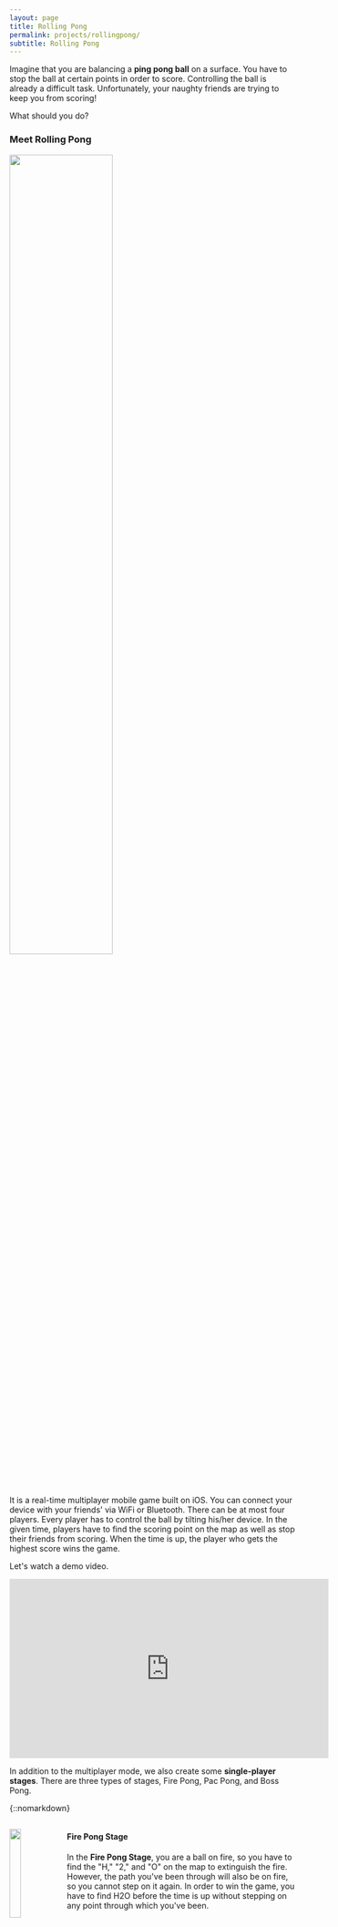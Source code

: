 ```yaml
---
layout: page
title: Rolling Pong
permalink: projects/rollingpong/
subtitle: Rolling Pong
---
```


Imagine that you are balancing a **ping pong ball** on a surface. 
You have to stop the ball at certain points in order to score.
Controlling the ball is already a difficult task.
Unfortunately, your naughty friends are trying to keep you from scoring!

What should you do?

### Meet Rolling Pong

<img width="60%" src="/assets/img/rollingpong/rollingpong.png">

It is a real-time multiplayer mobile game built on iOS. You can connect your device with your friends' via WiFi or Bluetooth. There can be at most four players.
Every player has to control the ball by tilting his/her device. In the given time, players have to find the scoring point on the map as well as stop their friends from scoring. 
When the time is up, the player who gets the highest score wins the game.

Let's watch a demo video.

<iframe width="560" height="315" src="https://www.youtube.com/embed/HF_a7jmzgYc" frameborder="0" allowfullscreen></iframe>

In addition to the multiplayer mode, we also create some **single-player stages**.
There are three types of stages, Fire Pong, Pac Pong, and Boss Pong.

{::nomarkdown} 
<div style="overflow: auto;">
    <p><img style="float: left;" width="20%" src="/assets/img/rollingpong/firepong.png"></p>
    <h4>Fire Pong Stage</h4>
    <p>In the <strong>Fire Pong Stage</strong>, you are a ball on fire, so you have to find the "H," "2," and "O" on the map to extinguish the fire. However, the path you've been through will also be on fire, so you cannot step on it again. In order to win the game, you have to find H2O before the time is up without stepping on any point through which you've been.</p>
</div>

<div style="overflow: auto;">
    <img style="float: left;" width="20%" src="/assets/img/rollingpong/pacpong.png">
    <h4>Pac Pong Stage</h4>
    <p>The <strong>Pac Pong Stage</strong> is just like the rolling-pong version of Pac Man. You have to collect all the stars on the map without being caught by the ghosts to win the stage.</p>
</div>

<div style="overflow: auto;">
    <img style="float: left;" width="20%" src="/assets/img/rollingpong/bosspong.png">
    <h4>Boss Pong Stage</h4>
    <p>In the <strong>Boss Pong Stage</strong> you are fighting against an artificial intelligent player. Defeat the AI to win this stage!</p>
</div>
{:/}

### Technical Issues

- This game is powered by [SpriteKit Framework](https://developer.apple.com/reference/spritekit) of iOS, and the code was written in Objective-C.
- It can connect to players' Facebook accounts.
- We built a cloud database on [Parse](https://parse.com/).
- Since it is a real-time game, the data transmission between devices must be extremely fast. Thus, we developed self-made protocols and data packets to meet this demand.
- The AI Pong can predict the optimal path so that it can pass through the obstacles.

<img style="float: right;" width="60px" src="/assets/img/rollingpong/bitmap.png">

- The maps are created using a technique called **bitmap transformation**. We generate an image, and each pixel on the image represents a particular item that will be placed on the map. We use different colors for computers to distinguish among various kinds of items. (Like the figure on the right.)

### Authors

Developers: Hao-Wei Luan, Ting-Wei Su, and Hsiang-Hua Hsieh

Art Designer: Chih-Mei Wang

Music and Sound Composer: Ting-Wei Su
